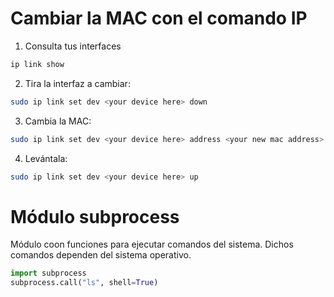# Cambiar la MAC con el comando IP
1. Consulta tus interfaces
```bash
ip link show
```
2. Tira la interfaz a cambiar:
```bash
sudo ip link set dev <your device here> down
```

3. Cambia la MAC:
```bash
sudo ip link set dev <your device here> address <your new mac address>
```

4. Levántala:
```bash
sudo ip link set dev <your device here> up
```


# Módulo subprocess
Módulo coon funciones para ejecutar comandos del sistema. Dichos comandos dependen del sistema operativo.
```python
import subprocess
subprocess.call("ls", shell=True)
```

